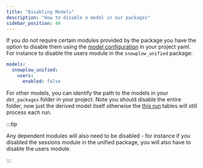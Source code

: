 ```yaml
---
title: "Disabling Models"
description: "How to disable a model in our packages"
sidebar_position: 40
---
```


If you do not require certain modules provided by the package you have the option to disable them using the [model configuration](https://docs.getdbt.com/reference/resource-configs/enabled) in your project yaml. For instance to disable the users module in the `snowplow_unified` package:

```yml title="dbt_project.yml"
models:
  snowplow_unified:
    users:
      enabled: false
```

For other models, you can identify the path to the models in your `dbt_packages` folder in your project. Note you should disable the entire folder, now just the derived model itself otherwise the [this run](/docs/modeling-your-data/modeling-your-data-with-dbt/package-elements/this-run-tables/index.md#other-this-run-tables) tables will still process each run.

:::tip

Any dependent modules will also need to be disabled - for instance if you disabled the sessions module in the unified package, you will also have to disable the users module.

:::
